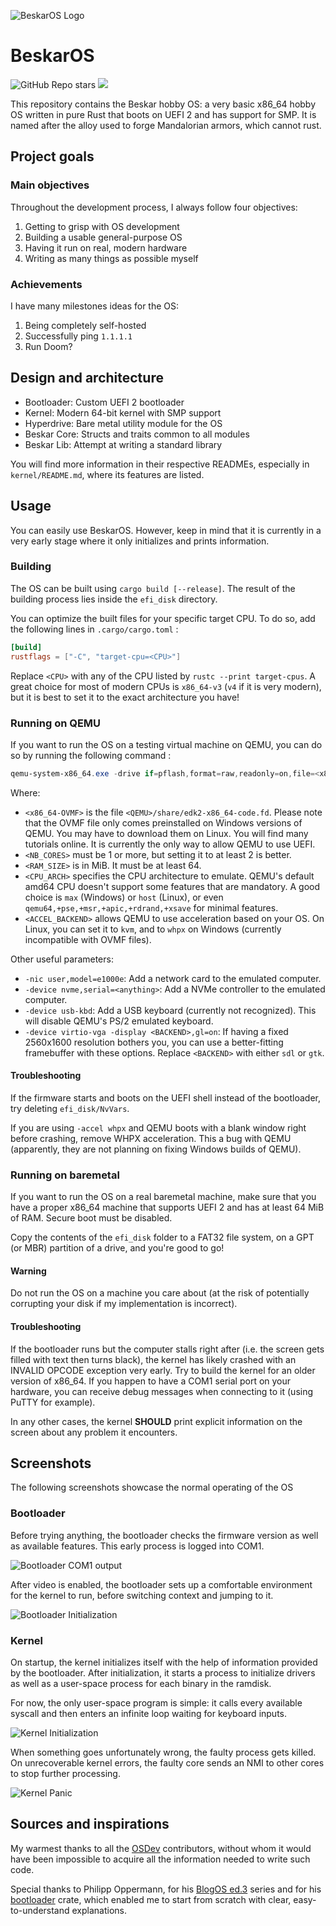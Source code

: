![BeskarOS Logo](docs/images/banner.webp)

# BeskarOS

![GitHub Repo stars](https://img.shields.io/github/stars/mathisbot/beskar-os?style=flat)
![](https://tokei.rs/b1/github/mathisbot/beskar-os?category=code&style=flat)

This repository contains the Beskar hobby OS: a very basic x86_64 hobby OS written in pure Rust that boots on UEFI 2 and has support for SMP.
It is named after the alloy used to forge Mandalorian armors, which cannot rust.

## Project goals

### Main objectives

Throughout the development process, I always follow four objectives:

1. Getting to grisp with OS development
2. Building a usable general-purpose OS
3. Having it run on real, modern hardware
4. Writing as many things as possible myself

### Achievements

I have many milestones ideas for the OS:

1. Being completely self-hosted
2. Successfully ping `1.1.1.1`
3. Run Doom?

## Design and architecture

- Bootloader: Custom UEFI 2 bootloader
- Kernel: Modern 64-bit kernel with SMP support
- Hyperdrive: Bare metal utility module for the OS
- Beskar Core: Structs and traits common to all modules
- Beskar Lib: Attempt at writing a standard library

You will find more information in their respective READMEs, especially in `kernel/README.md`, where its features are listed.

## Usage

You can easily use BeskarOS. However, keep in mind that it is currently in a very early stage where it only initializes and prints information.

### Building

The OS can be built using `cargo build [--release]`.
The result of the building process lies inside the `efi_disk` directory.

You can optimize the built files for your specific target CPU. To do so, add the following lines in `.cargo/cargo.toml` :

```toml
[build]
rustflags = ["-C", "target-cpu=<CPU>"]
```

Replace `<CPU>` with any of the CPU listed by `rustc --print target-cpus`.
A great choice for most of modern CPUs is `x86_64-v3` (`v4` if it is very modern), but it is best to set it to the exact architecture you have!

### Running on QEMU

If you want to run the OS on a testing virtual machine on QEMU, you can do so by running the following command :

```powershell
qemu-system-x86_64.exe -drive if=pflash,format=raw,readonly=on,file=<x86_64-OVMF> -drive format=raw,file=fat:rw:efi_disk -smp <NB_CORES> -m <RAM_SIZE> -cpu <CPU_ARCH> -accel <ACCEL_BACKEND> -serial stdio -device qemu-xhci -M q35
```

Where:
- `<x86_64-OVMF>` is the file `<QEMU>/share/edk2-x86_64-code.fd`. Please note that the OVMF file only comes preinstalled on Windows versions of QEMU. You may have to download them on Linux. You will find many tutorials online. It is currently the only way to allow QEMU to use UEFI.
- `<NB_CORES>` must be 1 or more, but setting it to at least 2 is better.
- `<RAM_SIZE>` is in MiB. It must be at least 64.
- `<CPU_ARCH>` specifies the CPU architecture to emulate. QEMU's default amd64 CPU doesn't support some features that are mandatory. A good choice is `max` (Windows) or `host` (Linux), or even `qemu64,+pse,+msr,+apic,+rdrand,+xsave` for minimal features.
- `<ACCEL_BACKEND>` allows QEMU to use acceleration based on your OS. On Linux, you can set it to `kvm`, and to `whpx` on Windows (currently incompatible with OVMF files).

Other useful parameters:
- `-nic user,model=e1000e`: Add a network card to the emulated computer.
- `-device nvme,serial=<anything>`: Add a NVMe controller to the emulated computer.
- `-device usb-kbd`: Add a USB keyboard (currently not recognized). This will disable QEMU's PS/2 emulated keyboard.
- `-device virtio-vga -display <BACKEND>,gl=on`: If having a fixed 2560x1600 resolution bothers you, you can use a better-fitting framebuffer with these options. Replace `<BACKEND>` with either `sdl` or `gtk`.

#### Troubleshooting

If the firmware starts and boots on the UEFI shell instead of the bootloader, try deleting `efi_disk/NvVars`.

If you are using `-accel whpx` and QEMU boots with a blank window right before crashing, remove WHPX acceleration. This a bug with QEMU (apparently, they are not planning on fixing Windows builds of QEMU).

### Running on baremetal

If you want to run the OS on a real baremetal machine, make sure that you have a proper x86_64 machine that supports UEFI 2 and has at least 64 MiB of RAM.
Secure boot must be disabled.

Copy the contents of the `efi_disk` folder to a FAT32 file system, on a GPT (or MBR) partition of a drive, and you're good to go!

#### Warning

Do not run the OS on a machine you care about (at the risk of potentially corrupting your disk if my implementation is incorrect).

#### Troubleshooting

If the bootloader runs but the computer stalls right after (i.e. the screen gets filled with text then turns black), the kernel has likely crashed with an INVALID OPCODE exception very early. Try to build the kernel for an older version of x86_64. If you happen to have a COM1 serial port on your hardware, you can receive debug messages when connecting to it (using PuTTY for example).

In any other cases, the kernel **SHOULD** print explicit information on the screen about any problem it encounters.

## Screenshots

The following screenshots showcase the normal operating of the OS

### Bootloader

Before trying anything, the bootloader checks the firmware version as well as available features. This early process is logged into COM1.

![Bootloader COM1 output](docs/images/bootloader_serial.webp)

After video is enabled, the bootloader sets up a comfortable environment for the kernel to run, before switching context and jumping to it.

![Bootloader Initialization](docs/images/bootloader.webp)

### Kernel

On startup, the kernel initializes itself with the help of information provided by the bootloader.
After initialization, it starts a process to initialize drivers as well as a user-space process for each binary in the ramdisk.

For now, the only user-space program is simple: it calls every available syscall and then enters an infinite loop waiting for keyboard inputs.

![Kernel Initialization](docs/images/kernel_boot.webp)

When something goes unfortunately wrong, the faulty process gets killed. On unrecoverable kernel errors, the faulty core sends an NMI to other cores to stop further processing.

![Kernel Panic](docs/images/kernel_panic.webp)

## Sources and inspirations

My warmest thanks to all the [OSDev](https://wiki.osdev.org/) contributors, without whom it would have been impossible to acquire all the information needed to write such code.

Special thanks to Philipp Oppermann, for his [BlogOS ed.3](https://github.com/phil-opp/blog_os) series and for his [bootloader](https://github.com/rust-osdev/bootloader) crate, which enabled me to start from scratch with clear, easy-to-understand explanations.
